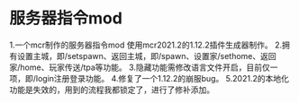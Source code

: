 # 服务器指令mod
1.一个mcr制作的服务器指令mod 使用mcr2021.2的1.12.2插件生成器制作。 
2.拥有设置主城，即/setspawn、返回主城，即/spawn、设置家/sethome、返回家/home、玩家传送/tpa等功能。
3.隐藏功能需修改语言文件开启，目前仅一项，即/login注册登录功能。 
4.修复了一个1.12.2的崩服bug。 
5.2021.2的本地化功能是失效的，用到的流程我都锁定了，进行了修补添加。
